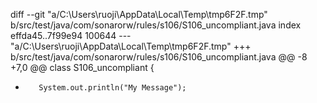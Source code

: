 ﻿diff --git "a/C:\\Users\\ruoji\\AppData\\Local\\Temp\\tmp6F2F.tmp" b/src/test/java/com/sonarorw/rules/s106/S106_uncompliant.java
index effda45..7f99e94 100644
--- "a/C:\\Users\\ruoji\\AppData\\Local\\Temp\\tmp6F2F.tmp"
+++ b/src/test/java/com/sonarorw/rules/s106/S106_uncompliant.java
@@ -8 +7,0 @@ class S106_uncompliant {
-        System.out.println("My Message");
